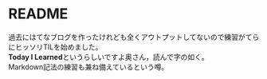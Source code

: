# README  
過去にはてなブログを作ったけれども全くアウトプットしてないので練習がてらにヒッソリTILを始めました。  
**Today I Learned**というらしいですよ奥さん，読んで字の如く。  
Markdown記法の練習も兼ね備えているという噂。

